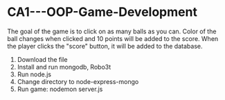 # CA1---OOP-Game-Development

The goal of the game is to click on as many balls as you can. Color of the ball changes when clicked and 10 points will be added to the score. When the player clicks the "score" button, it will be added to the database. 

1. Download the file
2. Install and run mongodb, Robo3t
3. Run node.js
4. Change directory to node-express-mongo
5. Run game: nodemon server.js

